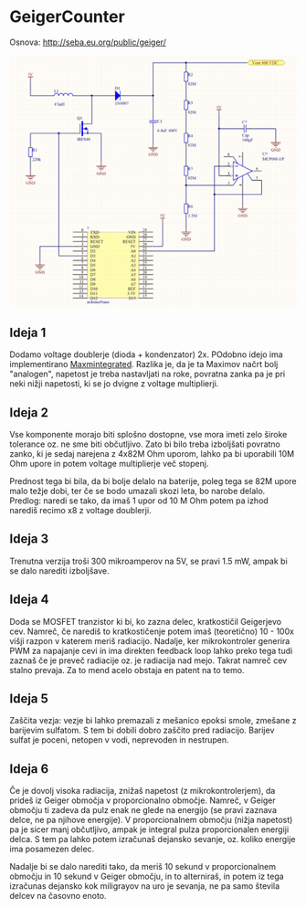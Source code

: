 # GeigerCounter

Osnova: http://seba.eu.org/public/geiger/

![Geiger Counter v. 1.0](geiger_export.jpg)

## Ideja 1

Dodamo voltage doublerje (dioda + kondenzator) 2x. POdobno idejo ima implementirano [Maxmintegrated](https://www.maximintegrated.com/en/design/technical-documents/app-notes/3/3757.html). Razlika je, da je ta Maximov načrt bolj "analogen", napetost je treba nastavljati na roke, povratna zanka pa je pri neki nižji napetosti, ki se jo dvigne z voltage
multiplierji.

## Ideja 2
Vse komponente morajo biti splošno dostopne, vse mora imeti zelo široke tolerance oz. ne sme biti občutljivo. Zato bi bilo treba izboljšati povratno zanko, ki je sedaj narejena z 4x82M Ohm uporom, lahko pa bi uporabili 10M Ohm upore in potem voltage multiplierje več stopenj.

Prednost tega bi bila, da bi bolje delalo na baterije, poleg tega se 82M upore malo težje dobi, ter če se bodo umazali skozi leta, bo narobe delalo. Predlog: naredi se tako, da imaš 1 upor od 10 M Ohm potem pa izhod narediš recimo x8 z voltage doublerji.

## Ideja 3
Trenutna verzija troši 300 mikroamperov na 5V, se pravi 1.5 mW, ampak bi se dalo narediti izboljšave.

## Ideja 4
Doda se MOSFET tranzistor ki bi, ko zazna delec, kratkostičil Geigerjevo cev. Namreč, če narediš to kratkostičenje potem imaš (teoretično) 10 - 100x višji razpon v katerem meriš radiacijo. Nadalje, ker mikrokontroler generira PWM za napajanje cevi in ima direkten feedback loop lahko preko tega tudi zaznaš če je preveč radiacije oz. je radiacija nad mejo. Takrat namreč cev stalno prevaja. Za to mend acelo obstaja en patent na to temo.

## Ideja 5
Zaščita vezja: vezje bi lahko premazali z mešanico epoksi smole, zmešane z barijevim sulfatom. S tem bi dobili dobro zaščito pred radiacijo. Barijev sulfat je poceni, netopen v vodi, neprevoden in nestrupen.

## Ideja 6
Če je dovolj visoka radiacija, znižaš napetost (z mikrokontrolerjem), da prideš iz Geiger območja v proporcionalno območje. Namreč, v Geiger območju ti zadeva da pulz enak ne glede na energijo (se pravi zaznava delce, ne pa njihove energije). V proporcionalnem območju (nižja napetost) pa je sicer manj občutljivo, ampak je integral pulza proporcionalen energiji delca. S tem pa lahko potem izračunaš dejansko sevanje, oz. koliko energije ima posamezen delec.

Nadalje bi se dalo narediti tako, da meriš 10 sekund v proporcionalnem območju in 10 sekund v Geiger območju, in to alterniraš, in potem iz tega izračunas dejansko kok miligrayov na uro je sevanja, ne pa samo števila delcev na časovno enoto.
